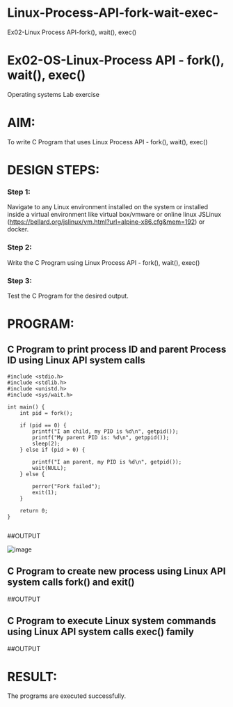 # Linux-Process-API-fork-wait-exec-
Ex02-Linux Process API-fork(), wait(), exec()
# Ex02-OS-Linux-Process API - fork(), wait(), exec()
Operating systems Lab exercise


# AIM:
To write C Program that uses Linux Process API - fork(), wait(), exec()

# DESIGN STEPS:

### Step 1:

Navigate to any Linux environment installed on the system or installed inside a virtual environment like virtual box/vmware or online linux JSLinux (https://bellard.org/jslinux/vm.html?url=alpine-x86.cfg&mem=192) or docker.

### Step 2:

Write the C Program using Linux Process API - fork(), wait(), exec()

### Step 3:

Test the C Program for the desired output. 

# PROGRAM:

## C Program to print process ID and parent Process ID using Linux API system calls
```
#include <stdio.h>
#include <stdlib.h>
#include <unistd.h>
#include <sys/wait.h> 

int main() {
    int pid = fork();

    if (pid == 0) { 
        printf("I am child, my PID is %d\n", getpid()); 
        printf("My parent PID is: %d\n", getppid()); 
        sleep(2); 
    } else if (pid > 0) { 

        printf("I am parent, my PID is %d\n", getpid()); 
        wait(NULL);
    } else {
        
        perror("Fork failed");
        exit(1);
    }

    return 0;
}


```















##OUTPUT


![image](https://github.com/user-attachments/assets/72d7da1f-fb45-4389-adff-1e2e659b9a87)













## C Program to create new process using Linux API system calls fork() and exit()













##OUTPUT








## C Program to execute Linux system commands using Linux API system calls exec() family


























##OUTPUT


















# RESULT:
The programs are executed successfully.
